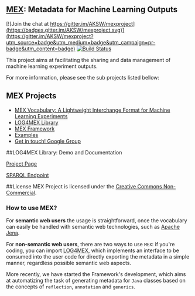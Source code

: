 ## [MEX](http://mex.aksw.org/): Metadata for Machine Learning Outputs

[![Join the chat at https://gitter.im/AKSW/mexproject](https://badges.gitter.im/AKSW/mexproject.svg)](https://gitter.im/AKSW/mexproject?utm_source=badge&utm_medium=badge&utm_campaign=pr-badge&utm_content=badge)
[![Build Status](https://travis-ci.org/AKSW/mexproject.svg?branch=master)](https://travis-ci.org/AKSW/mexproject)

This project aims at facilitating the sharing and data management of machine learning experiment outputs. 

For more information, please see the sub projects listed bellow:

## MEX Projects
  * [MEX Vocabulary: A Lightweight Interchange Format for Machine Learning Experiments](https://github.com/AKSW/mexproject/tree/master/vocabulary)
  * [LOG4MEX Library](https://github.com/AKSW/mexproject/tree/master/log4mex)
  * [MEX Framework](https://github.com/AKSW/mexproject/tree/master/framework)
  * [Examples](https://github.com/AKSW/mexproject/tree/master/examples)
  * [Get in touch! Google Group](mex-project@googlegroups.com)

##LOG4MEX Library: Demo and Documentation

[Project Page](http://aksw.github.io/mexproject/)

[SPARQL Endpoint](http://mex.aksw.org/sparql)

##License
MEX Project is licensed under the [Creative Commons Non-Commercial](http://creativecommons.org/licenses/by-nc/2.0/).

### How to use MEX?

For **semantic web users** the usage is straightforward, once the vocabulary can easily be handled with semantic web technologies, such as [Apache Jena](https://jena.apache.org/).

For **non-semantic web users**, there are two ways to use `MEX`: if you're coding, you can import [LOG4MEX](http://aksw.github.io/mexproject/), which implements an interface to be consumed into the user code for directly exporting the metadata in a simple manner, regardless possible semantic web aspects. 

More recently, we have started the Framework's development, which aims at automatizing the task of generating metadata for ``Java`` classes based on the concepts of ``reflection``, ``annotation`` and ``generics``.
